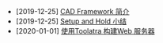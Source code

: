 - [2019-12-25] [CAD Framework 简介](iccad/cad_framework.md)
- [2019-12-25] [Setup and Hold 小结](icfe/setup_hold.md)
- [2020-01-01] [使用Toolatra 构建Web 服务器](other/use_toolatra.md)